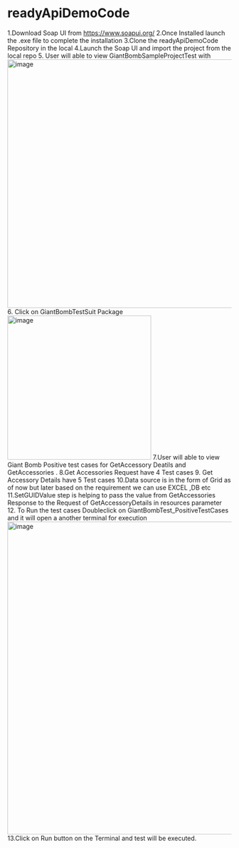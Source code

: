 # readyApiDemoCode

1.Download Soap UI from https://www.soapui.org/
2.Once Installed launch the .exe file to complete the installation
3.Clone the readyApiDemoCode Repository in the local
4.Launch the Soap UI and import the project from the local repo
5. User will able to view GiantBombSampleProjectTest with
<img width="557" alt="image" src="https://user-images.githubusercontent.com/72442687/206074491-25aa6185-1dad-41b3-9b1f-480bcce653d0.png">
6. Click on GiantBombTestSuit Package 
<img width="323" alt="image" src="https://user-images.githubusercontent.com/72442687/206074835-01da1ce2-0be2-4533-9d28-013a74e678cb.png">
7.User will able to view Giant Bomb Positive test cases for GetAccessory Deatils and GetAccessories .
8.Get Accessories Request have 4 Test cases
9. Get Accessory Details have 5 Test cases
10.Data source is in the form of Grid as of now but later based on the requirement we can use EXCEL ,DB etc
11.SetGUIDValue step is helping to pass the value from GetAccessories Response to the Request of GetAccessoryDetails in resources parameter
12. To Run the test cases Doubleclick on GiantBombTest_PositiveTestCases and it will open a another terminal for execution 
<img width="701" alt="image" src="https://user-images.githubusercontent.com/72442687/206075676-13bf6150-2496-4e2b-81d8-f401867ff870.png">
13.Click on Run button on the Terminal and test will be executed.

